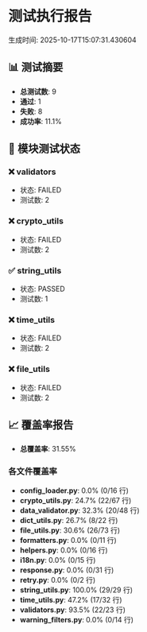 # 测试执行报告

生成时间: 2025-10-17T15:07:31.430604

## 📊 测试摘要

- **总测试数**: 9
- **通过**: 1
- **失败**: 8
- **成功率**: 11.1%

## 🧪 模块测试状态

### ❌ validators
- 状态: FAILED
- 测试数: 2

### ❌ crypto_utils
- 状态: FAILED
- 测试数: 2

### ✅ string_utils
- 状态: PASSED
- 测试数: 1

### ❌ time_utils
- 状态: FAILED
- 测试数: 2

### ❌ file_utils
- 状态: FAILED
- 测试数: 2

## 📈 覆盖率报告

- **总覆盖率**: 31.55%

### 各文件覆盖率

- **config_loader.py**: 0.0% (0/16 行)
- **crypto_utils.py**: 24.7% (22/67 行)
- **data_validator.py**: 32.3% (20/48 行)
- **dict_utils.py**: 26.7% (8/22 行)
- **file_utils.py**: 30.6% (26/73 行)
- **formatters.py**: 0.0% (0/11 行)
- **helpers.py**: 0.0% (0/16 行)
- **i18n.py**: 0.0% (0/15 行)
- **response.py**: 0.0% (0/31 行)
- **retry.py**: 0.0% (0/2 行)
- **string_utils.py**: 100.0% (29/29 行)
- **time_utils.py**: 47.2% (17/32 行)
- **validators.py**: 93.5% (22/23 行)
- **warning_filters.py**: 0.0% (0/14 行)
